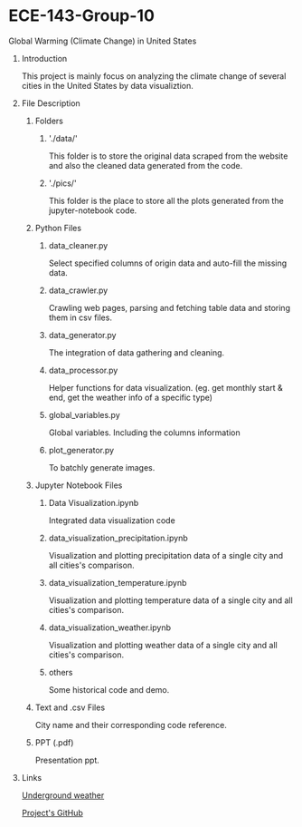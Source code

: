 # ECE-143-Group-10
Global Warming (Climate Change) in United States

1. Introduction
    
    This project is mainly focus on analyzing the climate change of several cities in 
    the United States by data visualiztion.
 
2. File Description

    1. Folders
        1. './data/'
            
            This folder is to store the original data scraped from the website and also
            the cleaned data generated from the code.
         
        2. './pics/'
            
            This folder is the place to store all the plots generated from the jupyter-notebook
            code.
        
    2. Python Files
        1. data_cleaner.py
            
            Select specified columns of origin data and auto-fill the missing data.
            
        2. data_crawler.py
            
            Crawling web pages, parsing and fetching table data and storing them in csv files.
            
        3. data_generator.py
            
            The integration of data gathering and cleaning.
            
        4. data_processor.py
        
            Helper functions for data visualization. (eg. get monthly start & end, get the 
            weather info of a specific type)
            
        5. global_variables.py
        
            Global variables. Including the columns information
            
        6. plot_generator.py
           
            To batchly generate images.
     
     3. Jupyter Notebook Files
     
        1. Data Visualization.ipynb
        
            Integrated data visualization code
            
        1. data_visualization_precipitation.ipynb
            
            Visualization and plotting precipitation data of a single city and all cities's comparison.
            
        2. data_visualization_temperature.ipynb
        
            Visualization and plotting temperature data of a single city and all cities's comparison.
        
        3. data_visualization_weather.ipynb
        
            Visualization and plotting weather data of a single city and all cities's comparison.
            
        4. others
            
            Some historical code and demo.

    4. Text and .csv Files
        
        City name and their corresponding code reference.
        
    5. PPT (.pdf)
        
        Presentation ppt.
        
3. Links

    [Underground weather](https://www.wunderground.com/history/daily/us/ca/san-diego/KSAN/date/2019-4-30)
    
    [Project's GitHub](https://github.com/WFighter909/ECE-143-Group-10)